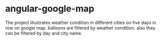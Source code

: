 # angular-google-map
The project illustrates weather condition in different cities on five days in row on google map. balloons are filtered by weather condition. also they can be filtered by day and city name.
